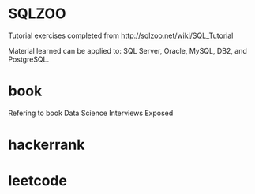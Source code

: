 # SQLZOO

Tutorial exercises completed from http://sqlzoo.net/wiki/SQL_Tutorial

Material learned can be applied to:
SQL Server, Oracle, MySQL, DB2, and PostgreSQL.

# book

Refering to book Data Science Interviews Exposed

# hackerrank

# leetcode
